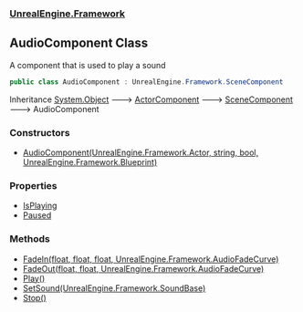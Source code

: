 ### [UnrealEngine.Framework](./UnrealEngine-Framework.md 'UnrealEngine.Framework')
## AudioComponent Class
A component that is used to play a sound  
```csharp
public class AudioComponent : UnrealEngine.Framework.SceneComponent
```
Inheritance [System.Object](https://docs.microsoft.com/en-us/dotnet/api/System.Object 'System.Object') &#129106; [ActorComponent](./ActorComponent.md 'UnrealEngine.Framework.ActorComponent') &#129106; [SceneComponent](./SceneComponent.md 'UnrealEngine.Framework.SceneComponent') &#129106; AudioComponent  
### Constructors
- [AudioComponent(UnrealEngine.Framework.Actor, string, bool, UnrealEngine.Framework.Blueprint)](./AudioComponent-AudioComponent(Actor_string_bool_Blueprint).md 'UnrealEngine.Framework.AudioComponent.AudioComponent(UnrealEngine.Framework.Actor, string, bool, UnrealEngine.Framework.Blueprint)')
### Properties
- [IsPlaying](./AudioComponent-IsPlaying.md 'UnrealEngine.Framework.AudioComponent.IsPlaying')
- [Paused](./AudioComponent-Paused.md 'UnrealEngine.Framework.AudioComponent.Paused')
### Methods
- [FadeIn(float, float, float, UnrealEngine.Framework.AudioFadeCurve)](./AudioComponent-FadeIn(float_float_float_AudioFadeCurve).md 'UnrealEngine.Framework.AudioComponent.FadeIn(float, float, float, UnrealEngine.Framework.AudioFadeCurve)')
- [FadeOut(float, float, UnrealEngine.Framework.AudioFadeCurve)](./AudioComponent-FadeOut(float_float_AudioFadeCurve).md 'UnrealEngine.Framework.AudioComponent.FadeOut(float, float, UnrealEngine.Framework.AudioFadeCurve)')
- [Play()](./AudioComponent-Play().md 'UnrealEngine.Framework.AudioComponent.Play()')
- [SetSound(UnrealEngine.Framework.SoundBase)](./AudioComponent-SetSound(SoundBase).md 'UnrealEngine.Framework.AudioComponent.SetSound(UnrealEngine.Framework.SoundBase)')
- [Stop()](./AudioComponent-Stop().md 'UnrealEngine.Framework.AudioComponent.Stop()')
